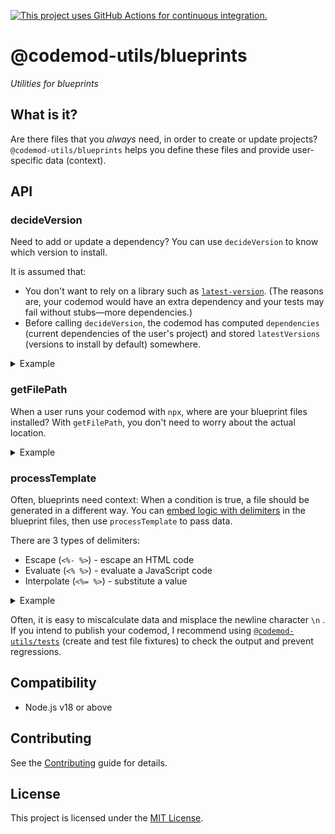 [![This project uses GitHub Actions for continuous integration.](https://github.com/ijlee2/codemod-utils/actions/workflows/ci.yml/badge.svg)](https://github.com/ijlee2/codemod-utils/actions/workflows/ci.yml)

# @codemod-utils/blueprints

_Utilities for blueprints_


## What is it?

Are there files that you _always_ need, in order to create or update projects? `@codemod-utils/blueprints` helps you define these files and provide user-specific data (context).


## API

### decideVersion

Need to add or update a dependency? You can use `decideVersion` to know which version to install.

It is assumed that:

- You don't want to rely on a library such as [`latest-version`](https://www.npmjs.com/package/latest-version). (The reasons are, your codemod would have an extra dependency and your tests may fail without stubs—more dependencies.)
- Before calling `decideVersion`, the codemod has computed `dependencies` (current dependencies of the user's project) and stored `latestVersions` (versions to install by default) somewhere.

<details>

<summary>Example</summary>

Step 1. Pass `latestVersions` to `decideVersion`.

```js
import { decideVersion } from '@codemod-utils/blueprints';

// Hardcode the versions
const latestVersions = new Map([
  ['embroider-css-modules', '0.1.2'],
  ['webpack', '5.82.0'],
]);

// Create a wrapper
export function getVersion(packageName, options) {
  const { dependencies } = options;

  return decideVersion(packageName, {
    dependencies,
    latestVersions,
  });
}
```

Step 2. Pass `dependencies` to `decideVersion`.

```js
// `dependencies` obtained from the user's `package.json`
const options = {
  dependencies: new Map([
    ['webpack', '^5.79.0'],
  ]),
};

// Query version
getVersion('embroider-css-modules', options); // '^0.1.2'
getVersion('webpack', options); // '^5.79.0' (no-op)
```

</details>


### getFilePath

When a user runs your codemod with `npx`, where are your blueprint files installed? With `getFilePath`, you don't need to worry about the actual location.

<details>

<summary>Example</summary>

Step 1. Pass `import.meta.url` to `getFilePath`. Append the relative path to your blueprints folder.

```js
import { join } from 'node:path';

import { getFilePath } from '@codemod-utils/blueprints';

const fileURL = import.meta.url;

// Create a wrapper
export const blueprintsRoot = join(getFilePath(fileURL), '../../blueprints');
```

Step 2. Prepend the file path with `blueprintsRoot`.

```js
import { readFileSync } from 'node:fs';
import { join } from 'node:path';

// Read file
const blueprintFilePath = '__addonLocation__/rollup.config.mjs';

const blueprintFile = readFileSync(
  join(blueprintsRoot, blueprintFilePath),
  'utf8',
);
```

</details>


### processTemplate

Often, blueprints need context: When a condition is true, a file should be generated in a different way. You can [embed logic with delimiters](https://lodash.com/docs/#template) in the blueprint files, then use `processTemplate` to pass data.

There are 3 types of delimiters:

- Escape (`<%- %>`) - escape an HTML code
- Evaluate (`<% %>`) - evaluate a JavaScript code
- Interpolate (`<%= %>`) - substitute a value

<details>

<summary>Example</summary>

Step 1. Indicate how the file should be created.

```js
/* blueprints/__addonLocation__/rollup.config.mjs */
<% if (options.packages.addon.hasTypeScript) { %>import typescript from 'rollup-plugin-ts';<% } else { %>import { babel } from '@rollup/plugin-babel';<% } %>
import copy from 'rollup-plugin-copy';
import { Addon } from '@embroider/addon-dev/rollup';

const addon = new Addon({
  srcDir: 'src',
  destDir: 'dist',
});

export default {
  output: addon.output(),

  plugins: [
    addon.publicEntrypoints([<%= context.addon.publicEntrypoints.map((filePath) => `'${filePath}'`).join(', ') %>]),

    addon.appReexports([<%= context.addon.appReexports.map((filePath) => `'${filePath}'`).join(', ') %>]),

    addon.dependencies(),

    // ...
  ],
};
```

Step 2. Pass data to the file.

```js
import { readFileSync } from 'node:fs';
import { join } from 'node:path';

import { processTemplate } from '@codemod-utils/blueprints';

// Read file
const blueprintFilePath = '__addonLocation__/rollup.config.mjs';

const blueprintFile = readFileSync(
  join(blueprintsRoot, blueprintFilePath),
  'utf8',
);

// Process file
processTemplate(blueprintFile, {
  context, // context = { addon: ... }
  options, // options = { packages: ... }
});
```

</details>

Often, it is easy to miscalculate data and misplace the newline character `\n` . If you intend to publish your codemod, I recommend using [`@codemod-utils/tests`](../tests) (create and test file fixtures) to check the output and prevent regressions.


## Compatibility

- Node.js v18 or above


## Contributing

See the [Contributing](../../CONTRIBUTING.md) guide for details.


## License

This project is licensed under the [MIT License](LICENSE.md).
